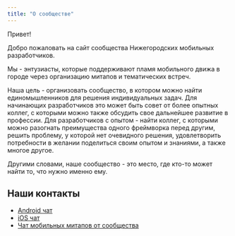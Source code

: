 ```yaml
---
title: "О сообществе"
---
```

Привет!

Добро пожаловать на сайт сообщества Нижегородских мобильных разработчиков.

Мы - энтузиасты, которые поддерживают пламя мобильного движа в городе через организацию митапов и тематических встреч.

Наша цель - организовать сообщество, в котором можно найти единомышленников для решения индивидуальных задач. Для начинающих разработчиков это может быть совет от более опытных коллег, с которыми можно также обсудить свое дальнейшее развитие в профессии. Для разработчиков с опытом - найти коллег, с которыми можно разогнать преимущества одного фреймворка перед другим, решить проблему, у которой нет очевидного решения, удовлетворить потребности в желании поделиться своим опытом и знаниями, а также многое другое.

Другими словами, наше сообщество - это место, где кто-то может найти то, что нужно именно ему.

## Наши контакты

* [Android чат](https://t.me/android_nn)
* [iOS чат](https://t.me/iosnndevs)
* [Чат мобильных митапов от сообщества](https://t.me/+NXi9SMSAs9FmYjQ6)